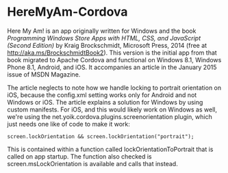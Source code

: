 HereMyAm-Cordova
================

Here My Am! is an app originally written for Windows and the book *Programming Windows Store Apps with HTML, CSS, and JavaScript (Second Edition)* by Kraig Brockschmidt, Microsoft Press, 2014 (free at http://aka.ms/BrockschmidtBook2). This version is  the initial app from that book migrated to Apache Cordova and functional on Windows 8.1, Windows Phone 8.1, Android, and iOS. It accompanies an article in the January 2015 issue of MSDN Magazine.

The article neglects to note how we handle locking to portrait orientation on iOS, because the config.xml setting works only for Android and not Windows or iOS. The article explains a solution for Windows by using custom manifests. For iOS, and this would likely work on Windows as well, we're using the net.yoik.cordova.plugins.screenorientation plugin, which just needs one like of code to make it work:

    screen.lockOrientation && screen.lockOrientation("portrait"); 

This is contained within a function called lockOrientationToPortrait that is called on app startup. The function also checked is screen.msLockOrientation is available and calls that instead.
